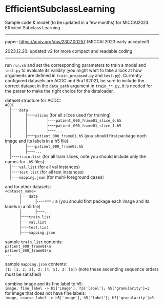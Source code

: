 # EfficientSubclassLearning
Sample code & model (to be updated in a few months) for MICCAI2023 Efficient Subclass Learning

---
paper: https://arxiv.org/abs/2307.00257 (MICCAI 2023 early accepted!)

2023.12.20: updated v2 for more compact and readable coding

---
run `run.sh` and set the corresponding parameters to train a model and `test.py` to evaluate its validity (you might want to take a look at how arguments are defined in `train_proposed.py` and `test.py`). Currently configured datasets are ACDC and BraTS2021, be sure to include the correct dataset in the `data_path` argument in `train_**.py`, it is needed for the parser to make the right choice for the dataloader.

dataset structure for ACDC:  
`ACDC`  
&nbsp;&nbsp;&nbsp;&nbsp;|----`data`  
&nbsp;&nbsp;&nbsp;&nbsp;|&nbsp;&nbsp;&nbsp;&nbsp;&nbsp;&nbsp;&nbsp;&nbsp;&nbsp;&nbsp;&nbsp;&nbsp;|----`slices` (for all slices used for training)   
&nbsp;&nbsp;&nbsp;&nbsp;|&nbsp;&nbsp;&nbsp;&nbsp;&nbsp;&nbsp;&nbsp;&nbsp;&nbsp;&nbsp;&nbsp;&nbsp;|&nbsp;&nbsp;&nbsp;&nbsp;&nbsp;&nbsp;&nbsp;&nbsp;&nbsp;&nbsp;&nbsp;&nbsp;&nbsp;&nbsp;&nbsp;&nbsp;|----`patient_000_frame01_slice_0.h5`  
&nbsp;&nbsp;&nbsp;&nbsp;|&nbsp;&nbsp;&nbsp;&nbsp;&nbsp;&nbsp;&nbsp;&nbsp;&nbsp;&nbsp;&nbsp;&nbsp;|&nbsp;&nbsp;&nbsp;&nbsp;&nbsp;&nbsp;&nbsp;&nbsp;&nbsp;&nbsp;&nbsp;&nbsp;&nbsp;&nbsp;&nbsp;&nbsp;|----`patient_000_frame01_slice_1.h5`  
&nbsp;&nbsp;&nbsp;&nbsp;|&nbsp;&nbsp;&nbsp;&nbsp;&nbsp;&nbsp;&nbsp;&nbsp;&nbsp;&nbsp;&nbsp;&nbsp;|&nbsp;&nbsp;&nbsp;&nbsp;&nbsp;&nbsp;&nbsp;&nbsp;&nbsp;&nbsp;&nbsp;&nbsp;&nbsp;&nbsp;&nbsp;&nbsp;|----`...`  
&nbsp;&nbsp;&nbsp;&nbsp;|&nbsp;&nbsp;&nbsp;&nbsp;&nbsp;&nbsp;&nbsp;&nbsp;&nbsp;&nbsp;&nbsp;&nbsp;|----`patient_000_frame01.h5` (you should first package each image and its labels in a h5 file)  
&nbsp;&nbsp;&nbsp;&nbsp;|&nbsp;&nbsp;&nbsp;&nbsp;&nbsp;&nbsp;&nbsp;&nbsp;&nbsp;&nbsp;&nbsp;&nbsp;|----`patient_000_frame02.h5`  
&nbsp;&nbsp;&nbsp;&nbsp;|&nbsp;&nbsp;&nbsp;&nbsp;&nbsp;&nbsp;&nbsp;&nbsp;&nbsp;&nbsp;&nbsp;&nbsp;|----`...`  
&nbsp;&nbsp;&nbsp;&nbsp;|----`train.list` (for all train slices, note you should include only the names for `.h5` files)  
&nbsp;&nbsp;&nbsp;&nbsp;|----`val.list` (for all val instances)  
&nbsp;&nbsp;&nbsp;&nbsp;|----`test.list` (for all test instances)  
&nbsp;&nbsp;&nbsp;&nbsp;|----`mapping.json` (for multi-foreground cases)

and for other datasets:  
`<dataset_name>`  
&nbsp;&nbsp;&nbsp;&nbsp;&nbsp;&nbsp;&nbsp;&nbsp;&nbsp;&nbsp;&nbsp;&nbsp;|----`data`  
&nbsp;&nbsp;&nbsp;&nbsp;&nbsp;&nbsp;&nbsp;&nbsp;&nbsp;&nbsp;&nbsp;&nbsp;|&nbsp;&nbsp;&nbsp;&nbsp;&nbsp;&nbsp;&nbsp;&nbsp;&nbsp;&nbsp;&nbsp;&nbsp;|----`***.h5` (you should first package each image and its labels in a h5 file)  
&nbsp;&nbsp;&nbsp;&nbsp;&nbsp;&nbsp;&nbsp;&nbsp;&nbsp;&nbsp;&nbsp;&nbsp;|&nbsp;&nbsp;&nbsp;&nbsp;&nbsp;&nbsp;&nbsp;&nbsp;&nbsp;&nbsp;&nbsp;&nbsp;|----`...`   
&nbsp;&nbsp;&nbsp;&nbsp;&nbsp;&nbsp;&nbsp;&nbsp;&nbsp;&nbsp;&nbsp;&nbsp;|----`train.list`  
&nbsp;&nbsp;&nbsp;&nbsp;&nbsp;&nbsp;&nbsp;&nbsp;&nbsp;&nbsp;&nbsp;&nbsp;|----`val.list`  
&nbsp;&nbsp;&nbsp;&nbsp;&nbsp;&nbsp;&nbsp;&nbsp;&nbsp;&nbsp;&nbsp;&nbsp;|----`test.list`  
&nbsp;&nbsp;&nbsp;&nbsp;&nbsp;&nbsp;&nbsp;&nbsp;&nbsp;&nbsp;&nbsp;&nbsp;|----`mapping.json`  

sample `train.list` contents:<br />
`patient_000_frame01\n`<br />
`patient_000_frame02\n`<br />
`...`

sample `mapping.json` contents:<br />
`{1: [1, 2, 3], 2: [4, 5], 3: [6]}`  (note these ascending sequence orders must be satisfied)

combine image and its fine label to h5:  
`image, fine_label -> h5['image'], h5['label']; h5['granularity']=1`  
for image that does not have fine labels:  
`image, coarse_label -> h5['image'], h5['label']; h5['granularity']=0`  
